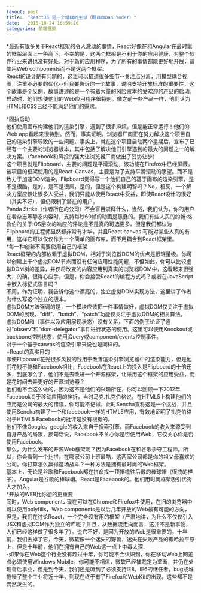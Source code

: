 ```yaml
---
layout: post
title:  "ReactJS 是一个糟糕的主意（翻译自Dan Yoder）"
date:   2015-10-24 16:59:26
categories: 前端框架
---
```


*最近有很多关于React框架的令人激动的事情，React好像在和Angular在最时髦的框架层面上一争高下。不幸的是，这两个框架是不利于你的应用健康，对整个软件行业来讲也没有好处。对于新的应用程序，为了所有的事情都能更好地开展，请使用Web components而不是这两个框架。  
React的设计是有问题的，这里可以描述很多细节--关注点分离，用模型耦合视图，注重不必要的优化--但我要告诉你一个故事，说明支持开放标准的重要性，这个故事是个反例，故事讲述的是一个有着大量的风险资本的受欢迎的产品的启动。启动时，他们想使他们的Web应用程序很特别。像之前一些产品一样，他们认为HTML和CSS已经不能满足他们的需求。

*固执启动  
他们使用画布构建他们的渲染引擎，遇到了很多麻烦，但是能正常运行！他们的Web app看起来很特别。然而，事实证明，浏览器厂商正在努力解决这个项目自己的渲染引擎导致的一些问题。事实上，就在这个项目启动两个星期后，宣布了已经有一个主要的浏览器版本，其中包括了解决他们引擎遇到的最大的问题之一的解决方案。（facebook和风投的强大让浏览器厂商做出了妥协让步）  
这个项目就是Flipboard，主要的问题是平滑滚动，该功能在Firefox中已经屏蔽。该项目的框架使用的是React-Canvas，主要是为了支持平滑滚动的愿望。而不是致力于加速DOM渲染，Flipboard觉得写一个他们自己的基于画布的渲染引擎，是不是很酷，是的，是不是很屌，是的，但是这个构建明智吗？No，相反，一个解决方案应该让很多人受益，我们只能从使用React中受益，即使React设计的很好（其实不好），但仍限制了潜在的用户。  
Panda Strike（作者所在的公司）不会盲目崇拜什么，当然，我们认为，你的用户在看杂志等静态内容时，支持每秒60帧的动画是愚蠢的。我们有些人买的约翰·格鲁伯的关于iOS层次的响应的评论是不是真的可选更多。但是我们都认为Flipboard的工程师显然都非常有才华，并且React canvas 可能对某些人真的有用，这样它可以仅仅作为一个简单的画布库，而不用耦合到React框架里。  
*每一种创新不需要使用自己的框架  
React框架的内部依赖于虚拟DOM，相对于浏览器DOM的优点是很轻量级。你可以创建上千个虚拟DOM节点而没有任何应用性能问题，不但如此，你可以比较虚拟DOM树的差异，并仅将改变的内容应用到真实的浏览器DOM中，这看起来很强大，的确，很得心应手，但是，你会接受React的编程方式吗？或者在JavaScript中嵌入标记式语言吗？  
不用，作为证明，我告诉你这个漂亮的，独立虚拟DOM实现方法，这里讲了作者为什么写这个独立的版本。  
虚拟DOM方法强调的是，一个模块应该把一件事情做好，虚拟DOM仅关注于虚拟DOM的展现，“diff”、“batch”、“patch”功能仅关注于虚拟DOM的相关算法。  
虚拟DOM和（事件以及应用展现状态）没有关系，下面的例子论证了通过“observ”和“dom-delegator”事件进行状态的使用。这里可以使用Knockout或backbone控制状态，使用jQuery或component/events控制事件。  
对于一个基于canvas的渲染引擎来说也是同样的。      
+React的真实目的  
即使Flipboard花光很多风投的钱用于改善渲染引擎浏览器中的渲染能力，但是他们花钱不能和Facebook相比，Facebook在React上的投入是Flipboard的十倍还多，到底怎么了，他们不是去改进一个开源框架，让采用这个框架的应用受益，而是花时间去弄更好的开源浏览器？  
他们也不会这么做的，因为这不是他们的兴趣所在，你可以回顾一下2012年Facebook关于移动应用的挫折，当时马克.扎克伯格说，在HTML5上构建他们的应用是公司的最大的错误，你可能不记得，此时Sencha宣称这是一个挑战，并且使用Sencha构建了一个和facebook一样的HTML5应用，有效地证明了扎克伯格对于HTML5 Facebook的批评是没有根据的。   
他们不像Google，google的收入来自于搜索引擎，而Facebook的收入来源受到自身产品的局限，换句话说，Facebook不关心你是否使用Web，它仅关心你是否使用Facebook。  
那么，为什么发布的开源Web框架呢？因为Facebook在和谷歌争夺工程师。所以，你会看到一个比拼，在哪家公司上班最酷，这两家公司都是你的祖父母喜欢的公司。你打算怎么赢得这场战斗？一种方法是拥有最时尚的Web框架。  
基本上，无论是谷歌和Facebook都在拼命找一顶帽檐往后戴的棒球帽（很拽的样子）。Angular是谷歌的棒球帽。React是Facebook的。他们用时尚框架吸引优秀人才加入。  
*开放的WEB比你想的更重要  
同时，Web components 现在可以在Chrome和Firefox中使用，在旧的浏览器中可以使用polyfills，Web components是以后几年开放的Web最有可能的方向，但是，我们在讨论React，一个完全没有用的框架（严肃地讲，为什么不仅仅引入JSX和虚拟DOM作为独立的库呢？并且，从数据流走向而言，这并不是新事物，人们已经这样做了很多年了）。说它不好，是因为开放的Web是很重要的，十年前，我们丢掉了它，今天，微软像一个迷失的野兽，迷失在失败产品的撒哈拉平原上，但是十年前，他们在拥有自己的Web这一点上中毒太深.  
-如果你在Web这个行业没有超过十年，你可能不会认识到，你在移动Web上网差点必须使用Windows Mobile。你可能不相信，微软已经被裁定为垄断，并仍在处理善后事业，但是到今天，我们还是听到了必须支持IE8，IE6的继任者，bug成堆拖慢了整个工业将近十年，到现在终于有了Firefox和WebKit的出现，这些都不是偶然发生的。  
 